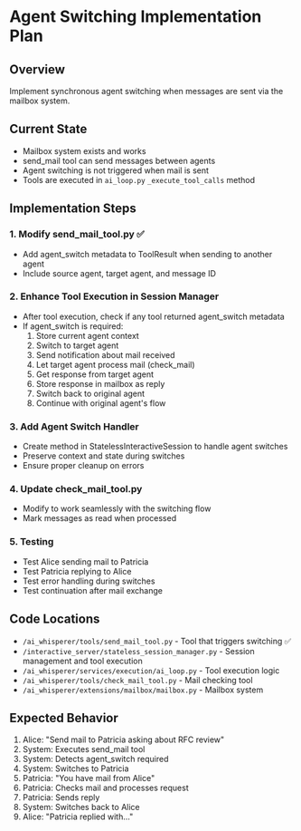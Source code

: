 # Agent Switching Implementation Plan

## Overview
Implement synchronous agent switching when messages are sent via the mailbox system.

## Current State
- Mailbox system exists and works
- send_mail tool can send messages between agents
- Agent switching is not triggered when mail is sent
- Tools are executed in `ai_loop.py` `_execute_tool_calls` method

## Implementation Steps

### 1. Modify send_mail_tool.py ✅
- Add agent_switch metadata to ToolResult when sending to another agent
- Include source agent, target agent, and message ID

### 2. Enhance Tool Execution in Session Manager
- After tool execution, check if any tool returned agent_switch metadata
- If agent_switch is required:
  1. Store current agent context
  2. Switch to target agent
  3. Send notification about mail received
  4. Let target agent process mail (check_mail)
  5. Get response from target agent
  6. Store response in mailbox as reply
  7. Switch back to original agent
  8. Continue with original agent's flow

### 3. Add Agent Switch Handler
- Create method in StatelessInteractiveSession to handle agent switches
- Preserve context and state during switches
- Ensure proper cleanup on errors

### 4. Update check_mail_tool.py
- Modify to work seamlessly with the switching flow
- Mark messages as read when processed

### 5. Testing
- Test Alice sending mail to Patricia
- Test Patricia replying to Alice
- Test error handling during switches
- Test continuation after mail exchange

## Code Locations
- `/ai_whisperer/tools/send_mail_tool.py` - Tool that triggers switching ✅
- `/interactive_server/stateless_session_manager.py` - Session management and tool execution
- `/ai_whisperer/services/execution/ai_loop.py` - Tool execution logic
- `/ai_whisperer/tools/check_mail_tool.py` - Mail checking tool
- `/ai_whisperer/extensions/mailbox/mailbox.py` - Mailbox system

## Expected Behavior
1. Alice: "Send mail to Patricia asking about RFC review"
2. System: Executes send_mail tool
3. System: Detects agent_switch required
4. System: Switches to Patricia
5. Patricia: "You have mail from Alice"
6. Patricia: Checks mail and processes request
7. Patricia: Sends reply
8. System: Switches back to Alice
9. Alice: "Patricia replied with..."